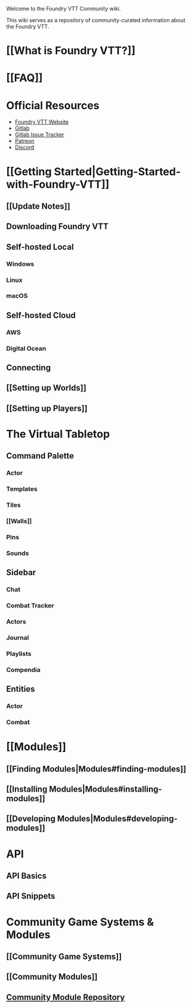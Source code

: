 Welcome to the Foundry VTT Community wiki.

This wiki serves as a repository of community-curated information about the Foundry VTT.

# [[What is Foundry VTT?]]

# [[FAQ]]

# Official Resources
* [Foundry VTT Website](http://foundryvtt.com/)
* [Gitlab](https://gitlab.com/foundrynet)
* [Gitlab Issue Tracker](https://gitlab.com/foundrynet/foundryvtt/-/boards?milestone_title=No+Milestone&)
* [Patreon](https://www.patreon.com/foundryvtt/overview)
* [Discord](https://discordapp.com/invite/DDBZUDf)

# [[Getting Started|Getting-Started-with-Foundry-VTT]]

## [[Update Notes]]

## Downloading Foundry VTT

## Self-hosted Local

### Windows

### Linux

### macOS

## Self-hosted Cloud

### AWS

### Digital Ocean

## Connecting

## [[Setting up Worlds]]

## [[Setting up Players]]

# The Virtual Tabletop

## Command Palette

### Actor

### Templates

### Tiles

### [[Walls]]

### Pins

### Sounds

## Sidebar

### Chat

### Combat Tracker

### Actors

### Journal

### Playlists

### Compendia

## Entities

### Actor

### Combat

# [[Modules]]
## [[Finding Modules|Modules#finding-modules]]
## [[Installing Modules|Modules#installing-modules]]
## [[Developing Modules|Modules#developing-modules]]

# API

## API Basics

## API Snippets

# Community Game Systems & Modules
## [[Community Game Systems]]
## [[Community Modules]]
## [Community Module Repository](https://github.com/foundry-vtt-community/modules)
